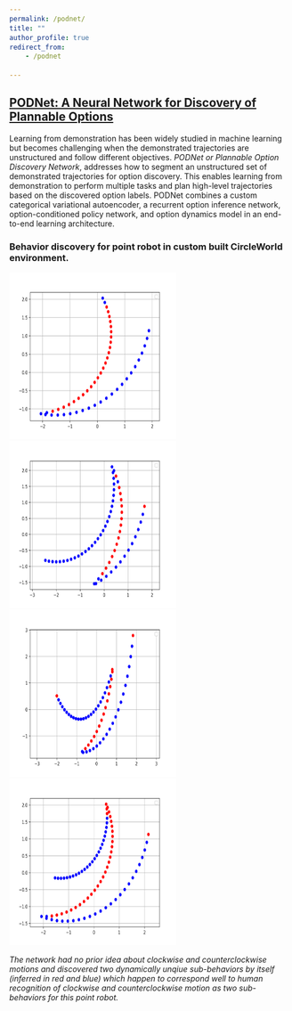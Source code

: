```yaml
---
permalink: /podnet/
title: ""
author_profile: true
redirect_from: 
    - /podnet

---
```


## [PODNet: A Neural Network for Discovery of Plannable Options](https://arxiv.org/abs/1911.00171)

Learning from demonstration has been widely studied in machine learning but becomes challenging when the demonstrated trajectories are unstructured and follow different objectives. _PODNet or Plannable Option Discovery Network_, addresses how to segment an unstructured set of demonstrated trajectories for option discovery. This enables learning from demonstration to perform multiple tasks and plan high-level trajectories based on the discovered option labels. PODNet combines a custom categorical variational autoencoder, a recurrent option inference network, option-conditioned policy network, and option dynamics model in an end-to-end learning architecture.

### Behavior discovery for point robot in custom built CircleWorld environment.

<img src="/assets/img/2.png" width="300" height="300">
<img src="/assets/img/4.png" width="300" height="300">
<img src="/assets/img/5.png" width="300" height="300">
<img src="/assets/img/6.png" width="300" height="300">


*The network had no prior idea about clockwise and counterclockwise motions and discovered two dynamically unqiue sub-behaviors by itself (inferred in red and blue) which happen to correspond well to human recognition of clockwise and counterclockwise motion as two sub-behaviors for this point robot.*